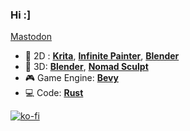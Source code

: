 ### Hi :]
<a rel="me" href="https://mastodon.gamedev.place/@AmeKnite">Mastodon</a>
* 🎨 2D : [**Krita**](https://krita.org/), [**Infinite Painter**](https://www.infinitestudio.art/), [**Blender**](https://www.blender.org/)
* 🔶 3D: [**Blender**](https://www.blender.org/), [**Nomad Sculpt**](https://nomadsculpt.com/)
* 🎮 Game Engine: [**Bevy**](https://bevyengine.org/)
* 💻 Code: [**Rust**](https://www.rust-lang.org/)

[![ko-fi](https://ko-fi.com/img/githubbutton_sm.svg)](https://ko-fi.com/ameknite)
